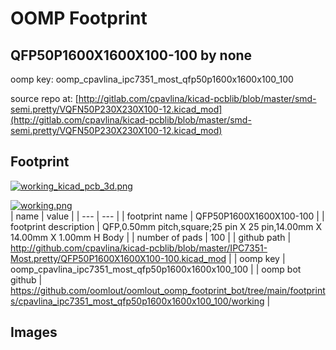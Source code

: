 # OOMP Footprint  
## QFP50P1600X1600X100-100  by none  
  
oomp key: oomp_cpavlina_ipc7351_most_qfp50p1600x1600x100_100  
  
source repo at: [http://gitlab.com/cpavlina/kicad-pcblib/blob/master/smd-semi.pretty/VQFN50P230X230X100-12.kicad_mod](http://gitlab.com/cpavlina/kicad-pcblib/blob/master/smd-semi.pretty/VQFN50P230X230X100-12.kicad_mod)  
## Footprint  
  
[![working_kicad_pcb_3d.png](working_kicad_pcb_3d_600.png)](working_kicad_pcb_3d.png)  
  
[![working.png](working_600.png)](working.png)  
| name | value | 
| --- | --- | 
| footprint name | QFP50P1600X1600X100-100 | 
| footprint description | QFP,0.50mm pitch,square;25 pin X 25 pin,14.00mm X 14.00mm X 1.00mm H Body | 
| number of pads | 100 | 
| github path | http://github.com/cpavlina/kicad-pcblib/blob/master/IPC7351-Most.pretty/QFP50P1600X1600X100-100.kicad_mod | 
| oomp key | oomp_cpavlina_ipc7351_most_qfp50p1600x1600x100_100 | 
| oomp bot github | https://github.com/oomlout/oomlout_oomp_footprint_bot/tree/main/footprints/cpavlina_ipc7351_most_qfp50p1600x1600x100_100/working | 
## Images  
